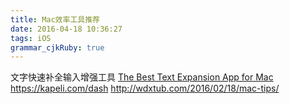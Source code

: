```yaml
---
title: Mac效率工具推荐
date: 2016-04-18 10:36:27
tags: iOS
grammar_cjkRuby: true
---
```


文字快速补全输入增强工具
[The Best Text Expansion App for Mac](http://lifehacker.com/5843903/the-best-text-expansion-app-for-mac)
https://kapeli.com/dash
http://wdxtub.com/2016/02/18/mac-tips/